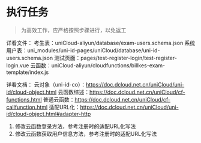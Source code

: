 # 执行任务

> 为高效工作，应严格按照步骤进行，以免返工

详看文件：
考生表：uniCloud-aliyun/database/exam-users.schema.json
系统用户表：uni_modules/uni-id-pages/uniCloud/database/uni-id-users.schema.json
测试页面：pages/test-register-login/test-register-login.vue
云函数：uniCloud-aliyun/cloudfunctions/billkes-exam-template/index.js

详看文档：
云对象（uni-id-co）：https://doc.dcloud.net.cn/uniCloud/uni-id/cloud-object.html
云函数综述：https://doc.dcloud.net.cn/uniCloud/cf-functions.html
普通云函数：https://doc.dcloud.net.cn/uniCloud/cf-callfunction.html
适配URL化：https://doc.dcloud.net.cn/uniCloud/uni-id/cloud-object.html#adapter-http

1. 修改云函数登录方法，参考注册时的适配URL化写法
2. 修改云函数获取用户信息方法，参考注册时的适配URL化写法
